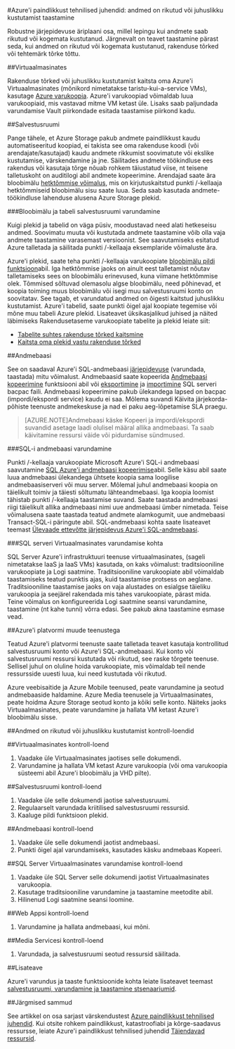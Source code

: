 <properties
   pageTitle="Paindlikkust tehnilised juhendid: andmed on rikutud või juhuslikku kustutamist taastamisel | Microsoft Azure'i"
   description="Artikkel andmete rikkumist andmete või ekslike andmete kustutamine, et ja olles, mis on väga saadaval, vea salliv rakenduste kujundamine kui ka kavandamise avariitaastet taastamine mõistmine"
   services=""
   documentationCenter="na"
   authors="adamglick"
   manager="saladki"
   editor=""/>

<tags
   ms.service="resiliency"
   ms.devlang="na"
   ms.topic="article"
   ms.tgt_pltfrm="na"
   ms.workload="na"
   ms.date="08/18/2016"
   ms.author="aglick"/>

#<a name="azure-resiliency-technical-guidance-recovery-from-data-corruption-or-accidental-deletion"></a>Azure'i paindlikkust tehnilised juhendid: andmed on rikutud või juhuslikku kustutamist taastamine

Robustne järjepidevuse äriplaani osa, millel lepingu kui andmete saab rikutud või kogemata kustutanud. Järgnevalt on teavet taastamine pärast seda, kui andmed on rikutud või kogemata kustutanud, rakenduse tõrked või tehtemärk tõrke tõttu.

##<a name="virtual-machines"></a>Virtuaalmasinates

Rakenduse tõrked või juhuslikku kustutamist kaitsta oma Azure'i Virtuaalmasinates (mõnikord nimetatakse taristu-kui-a-service VMs), kasutage [Azure varukoopia](https://azure.microsoft.com/services/backup/). Azure'i varukoopiad võimaldab luua varukoopiaid, mis vastavad mitme VM ketast üle. Lisaks saab paljundada varundamise Vault piirkondade esitada taastamise piirkond kadu.

##<a name="storage"></a>Salvestusruumi

Pange tähele, et Azure Storage pakub andmete paindlikkust kaudu automatiseeritud koopiad, ei takista see oma rakenduse koodi (või arendajate/kasutajad) kaudu andmete rikkumist soovimatute või ekslike kustutamise, värskendamine ja jne. Säilitades andmete töökindluse ees rakendus või kasutaja tõrge nõuab rohkem täiustatud viise, nt teisene talletuskoht on auditilogi abil andmete kopeerimine. Arendajad saate ära bloobimälu [hetktõmmise võimalus](https://msdn.microsoft.com/library/azure/ee691971.aspx), mis on kirjutuskaitstud punkti /-kellaaja hetktõmmiseid bloobimälu sisu saate luua. Seda saab kasutada andmete-töökindluse lahenduse alusena Azure Storage plekid.

###<a name="blob-and-table-storage-backup"></a>Bloobimälu ja tabeli salvestusruumi varundamine

Kuigi plekid ja tabelid on väga püsiv, moodustavad need alati hetkeseisu andmed. Soovimatu muuta või kustutada andmete taastamine võib olla vaja andmete taastamine varasemast versioonist. See saavutamiseks esitatud Azure talletada ja säilitada punkti /-kellaaja eksemplaride võimaluste ära.

Azure'i plekid, saate teha punkti /-kellaaja varukoopiate [bloobimälu pildi funktsioon](https://msdn.microsoft.com/library/ee691971.aspx)abil. Iga hetktõmmise jaoks on ainult eest talletamist nõutav talletamiseks sees on bloobimälu erinevused, kuna viimane hetktõmmise olek. Tõmmised sõltuvad olemasolu algse bloobimälu, need põhinevad, et koopia toiming muus bloobimälu või isegi muu salvestusruumi konto on soovitatav. See tagab, et varundatud andmed on õigesti kaitstud juhuslikku kustutamist. Azure'i tabelid, saate punkti õigel ajal koopiate tegemise või mõne muu tabeli Azure plekid. Lisateavet üksikasjalikud juhised ja näited läbimiseks Rakendusetaseme varukoopiate tabelite ja plekid leiate siit:

  * [Tabelite suhtes rakenduse tõrked kaitsmine](https://blogs.msdn.microsoft.com/windowsazurestorage/2010/05/03/protecting-your-tables-against-application-errors/)
  * [Kaitsta oma plekid vastu rakenduse tõrked](https://blogs.msdn.microsoft.com/windowsazurestorage/2010/04/29/protecting-your-blobs-against-application-errors/)

##<a name="database"></a>Andmebaasi

See on saadaval Azure'i SQL-andmebaasi [järjepidevuse](../sql-database/sql-database-business-continuity.md) (varundada, taastada) mitu võimalust. Andmebaasid saate kopeerida [Andmebaasi kopeerimine](../sql-database/sql-database-copy.md) funktsiooni abil või [eksportimine](../sql-database/sql-database-export.md) ja [importimine](https://msdn.microsoft.com/library/hh710052.aspx) SQL serveri bacpac faili. Andmebaasi kopeerimine pakub ülekandega lapsed on bacpac (impordi/ekspordi service) kaudu ei saa. Mõlema suvandi Käivita järjekorda-põhiste teenuste andmekeskuse ja nad ei paku aeg-lõpetamise SLA praegu.

>[AZURE.NOTE]Andmebaasi käske Kopeeri ja impordi/ekspordi suvandid asetage laadi olulisel määral allika andmebaasi. Ta saab käivitamine ressursi väide või pidurdamise sündmused.

###<a name="sql-database-backup"></a>SQL-i andmebaasi varundamine

Punkti /-kellaaja varukoopiate Microsoft Azure'i SQL-i andmebaasi saavutamine [SQL Azure'i andmebaasi kopeerimise](../sql-database/sql-database-copy.md)abil. Selle käsu abil saate luua andmebaasi ülekandega ühtsete koopia sama loogilise andmebaasiserveri või muu server. Mõlemal juhul andmebaasi koopia on täielikult toimiv ja täiesti sõltumatu lähteandmebaasi. Iga koopia loomist tähistab punkti /-kellaaja taastamise suvand. Saate taastada andmebaasi riigi täielikult allika andmebaasi nimi uue andmebaasi ümber nimetada. Teise võimalusena saate taastada teatud andmete alamkogumit, uue andmebaasi Transact-SQL-i päringute abil. SQL-andmebaasi kohta saate lisateavet teemast [Ülevaade ettevõtte järjepidevus Azure'i SQL-andmebaasi](../sql-database/sql-database-business-continuity.md).

###<a name="sql-server-on-virtual-machines-backup"></a>SQL serveri Virtuaalmasinates varundamise kohta

SQL Server Azure'i infrastruktuuri teenuse virtuaalmasinates, (sageli nimetatakse IaaS ja IaaS VMs) kasutada, on kaks võimalust: traditsiooniline varukoopiate ja Logi saatmine. Traditsiooniline varukoopiate abil võimaldab taastamiseks teatud punktis ajas, kuid taastamise protsess on aeglane. Traditsiooniline taastamise jaoks on vaja alustades on esialgse täieliku varukoopia ja seejärel rakendada mis tahes varukoopiate, pärast mida. Teine võimalus on konfigureerida Logi saatmine seansi varundamine, taastamine (nt kahe tunni) võrra edasi. See pakub akna taastamine esmase vead.

##<a name="other-azure-platform-services"></a>Azure'i platvormi muude teenustega

Teatud Azure'i platvormi teenuste saate talletada teavet kasutaja kontrollitud salvestusruumi konto või Azure'i SQL-andmebaasi. Kui konto või salvestusruumi ressursi kustutada või rikutud, see raske tõrgete teenuse. Sellisel juhul on oluline hoida varukoopiate, mis võimaldab teil nende ressursside uuesti luua, kui need kustutada või rikutud.

Azure veebisaitide ja Azure Mobile teenused, peate varundamine ja seotud andmebaaside haldamine. Azure Media teenusele ja Virtuaalmasinates, peate hoidma Azure Storage seotud konto ja kõiki selle konto. Näiteks jaoks Virtuaalmasinates, peate varundamine ja hallata VM ketast Azure'i bloobimälu sisse.

##<a name="checklists-for-data-corruption-or-accidental-deletion"></a>Andmed on rikutud või juhuslikku kustutamist kontroll-loendid

##<a name="virtual-machines-checklist"></a>Virtuaalmasinates kontroll-loend

  1. Vaadake üle Virtuaalmasinates jaotises selle dokumendi.
  2. Varundamine ja hallata VM ketast Azure varukoopia (või oma varukoopia süsteemi abil Azure'i bloobimälu ja VHD pilte).

##<a name="storage-checklist"></a>Salvestusruumi kontroll-loend

  1. Vaadake üle selle dokumendi jaotise salvestusruumi.
  2. Regulaarselt varundada kriitilised salvestusruumi ressursid.
  3. Kaaluge pildi funktsioon plekid.

##<a name="database-checklist"></a>Andmebaasi kontroll-loend

  1. Vaadake üle selle dokumendi jaotist andmebaasi.
  2. Punkti õigel ajal varundamiseks, kasutades käsku andmebaas Kopeeri.

##<a name="sql-server-on-virtual-machines-backup-checklist"></a>SQL Server Virtuaalmasinates varundamise kontroll-loend

  1. Vaadake üle SQL Server selle dokumendi jaotist Virtuaalmasinates varukoopia.
  2. Kasutage traditsiooniline varundamine ja taastamine meetodite abil.
  3. Hilinenud Logi saatmine seansi loomine.

##<a name="web-apps-checklist"></a>Web Appsi kontroll-loend

  1. Varundamine ja hallata andmebaasi, kui mõni.

##<a name="media-services-checklist"></a>Media Servicesi kontroll-loend

  1. Varundada, ja salvestusruumi seotud ressursid säilitada.

##<a name="more-information"></a>Lisateave

Azure'i varundus ja taaste funktsioonide kohta leiate lisateavet teemast [salvestusruumi, varundamine ja taastamine stsenaariumid](https://azure.microsoft.com/documentation/scenarios/storage-backup-recovery/).

##<a name="next-steps"></a>Järgmised sammud

See artikkel on osa sarjast värskendustest [Azure paindlikkust tehnilised juhendid](./resiliency-technical-guidance.md). Kui otsite rohkem paindlikkust, katastroofiabi ja kõrge-saadavus ressursse, leiate Azure'i paindlikkust tehnilised juhendid [Täiendavad ressursid](./resiliency-technical-guidance.md#additional-resources).